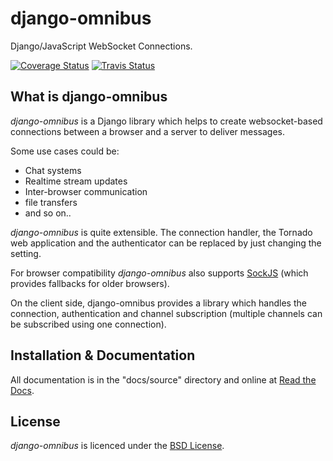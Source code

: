 # django-omnibus

Django/JavaScript WebSocket Connections.

[![Coverage Status](https://coveralls.io/repos/moccu/django-omnibus/badge.png)](https://coveralls.io/r/moccu/django-omnibus)
[![Travis Status](https://travis-ci.org/moccu/django-omnibus.png?branch=master)](https://travis-ci.org/muffins-on-dope/bakery)

## What is django-omnibus

*django-omnibus* is a Django library which helps to create websocket-based
connections between a browser and a server to deliver messages.

Some use cases could be:

* Chat systems
* Realtime stream updates
* Inter-browser communication
* file transfers
* and so on..

*django-omnibus* is quite extensible. The connection handler, the
Tornado web application and the authenticator can be replaced by just changing
the setting.

For browser compatibility *django-omnibus* also supports
[SockJS](https://github.com/sockjs/sockjs-client) (which provides fallbacks for
older browsers).

On the client side, django-omnibus provides a library which handles
the connection, authentication and channel subscription (multiple channels can
be subscribed using one connection).

## Installation & Documentation

All documentation is in the "docs/source" directory and online at
[Read the Docs](https://django-omnibus.readthedocs.org/).

## License
*django-omnibus* is licenced under the [BSD License](LICENSE.md).
